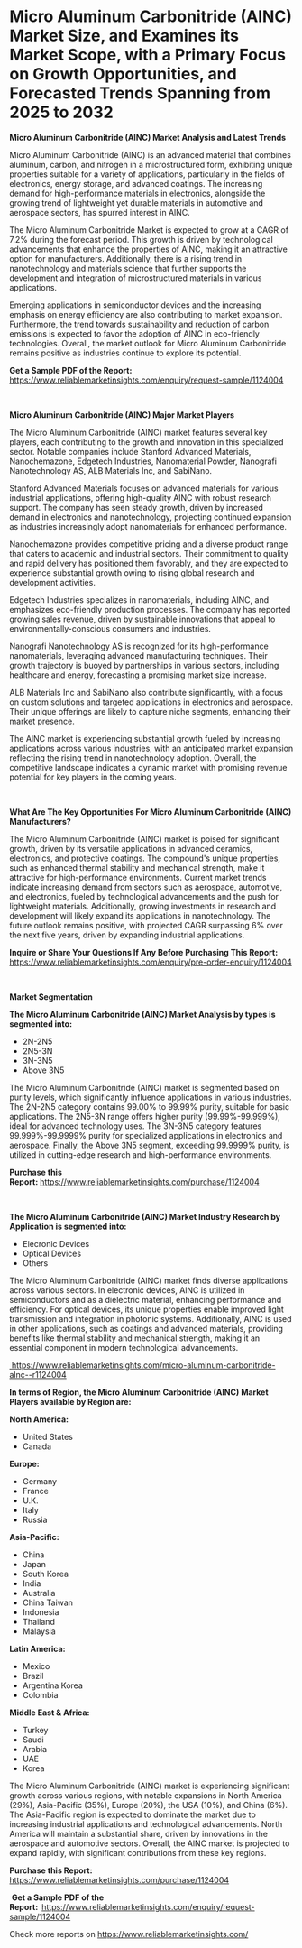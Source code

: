 <p><h1>Micro Aluminum Carbonitride (AlNC) Market Size, and Examines its Market Scope, with a Primary Focus on Growth Opportunities, and Forecasted Trends Spanning from 2025 to 2032</h1></p><p><strong>Micro Aluminum Carbonitride (AlNC) Market Analysis and Latest Trends</strong></p>
<p><p>Micro Aluminum Carbonitride (AlNC) is an advanced material that combines aluminum, carbon, and nitrogen in a microstructured form, exhibiting unique properties suitable for a variety of applications, particularly in the fields of electronics, energy storage, and advanced coatings. The increasing demand for high-performance materials in electronics, alongside the growing trend of lightweight yet durable materials in automotive and aerospace sectors, has spurred interest in AlNC.</p><p>The Micro Aluminum Carbonitride Market is expected to grow at a CAGR of 7.2% during the forecast period. This growth is driven by technological advancements that enhance the properties of AlNC, making it an attractive option for manufacturers. Additionally, there is a rising trend in nanotechnology and materials science that further supports the development and integration of microstructured materials in various applications.</p><p>Emerging applications in semiconductor devices and the increasing emphasis on energy efficiency are also contributing to market expansion. Furthermore, the trend towards sustainability and reduction of carbon emissions is expected to favor the adoption of AlNC in eco-friendly technologies. Overall, the market outlook for Micro Aluminum Carbonitride remains positive as industries continue to explore its potential.</p></p>
<p><strong>Get a Sample PDF of the Report:&nbsp;</strong> <a href="https://www.reliablemarketinsights.com/enquiry/request-sample/1124004?utm_campaign=2177&utm_medium=2&utm_source=Github&utm_content=ia&utm_term=02042025&utm_id=micro-aluminum-carbonitride-alnc">https://www.reliablemarketinsights.com/enquiry/request-sample/1124004</a></p>
<p>&nbsp;</p>
<p><strong>Micro Aluminum Carbonitride (AlNC) Major Market Players</strong></p>
<p><p>The Micro Aluminum Carbonitride (AlNC) market features several key players, each contributing to the growth and innovation in this specialized sector. Notable companies include Stanford Advanced Materials, Nanochemazone, Edgetech Industries, Nanomaterial Powder, Nanografi Nanotechnology AS, ALB Materials Inc, and SabiNano.</p><p>Stanford Advanced Materials focuses on advanced materials for various industrial applications, offering high-quality AlNC with robust research support. The company has seen steady growth, driven by increased demand in electronics and nanotechnology, projecting continued expansion as industries increasingly adopt nanomaterials for enhanced performance.</p><p>Nanochemazone provides competitive pricing and a diverse product range that caters to academic and industrial sectors. Their commitment to quality and rapid delivery has positioned them favorably, and they are expected to experience substantial growth owing to rising global research and development activities.</p><p>Edgetech Industries specializes in nanomaterials, including AlNC, and emphasizes eco-friendly production processes. The company has reported growing sales revenue, driven by sustainable innovations that appeal to environmentally-conscious consumers and industries.</p><p>Nanografi Nanotechnology AS is recognized for its high-performance nanomaterials, leveraging advanced manufacturing techniques. Their growth trajectory is buoyed by partnerships in various sectors, including healthcare and energy, forecasting a promising market size increase.</p><p>ALB Materials Inc and SabiNano also contribute significantly, with a focus on custom solutions and targeted applications in electronics and aerospace. Their unique offerings are likely to capture niche segments, enhancing their market presence.</p><p>The AlNC market is experiencing substantial growth fueled by increasing applications across various industries, with an anticipated market expansion reflecting the rising trend in nanotechnology adoption. Overall, the competitive landscape indicates a dynamic market with promising revenue potential for key players in the coming years.</p></p>
<p>&nbsp;</p>
<p><strong>What Are The Key Opportunities For Micro Aluminum Carbonitride (AlNC) Manufacturers?</strong></p>
<p><p>The Micro Aluminum Carbonitride (AlNC) market is poised for significant growth, driven by its versatile applications in advanced ceramics, electronics, and protective coatings. The compound's unique properties, such as enhanced thermal stability and mechanical strength, make it attractive for high-performance environments. Current market trends indicate increasing demand from sectors such as aerospace, automotive, and electronics, fueled by technological advancements and the push for lightweight materials. Additionally, growing investments in research and development will likely expand its applications in nanotechnology. The future outlook remains positive, with projected CAGR surpassing 6% over the next five years, driven by expanding industrial applications.</p></p>
<p><strong>Inquire or Share Your Questions If Any Before Purchasing This Report:</strong> <a href="https://www.reliablemarketinsights.com/enquiry/pre-order-enquiry/1124004?utm_campaign=2177&utm_medium=2&utm_source=Github&utm_content=ia&utm_term=02042025&utm_id=micro-aluminum-carbonitride-alnc">https://www.reliablemarketinsights.com/enquiry/pre-order-enquiry/1124004</a></p>
<p>&nbsp;</p>
<p><strong>Market Segmentation</strong></p>
<p><strong>The Micro Aluminum Carbonitride (AlNC) Market Analysis by types is segmented into:</strong></p>
<p><ul><li>2N-2N5</li><li>2N5-3N</li><li>3N-3N5</li><li>Above 3N5</li></ul></p>
<p><p>The Micro Aluminum Carbonitride (AlNC) market is segmented based on purity levels, which significantly influence applications in various industries. The 2N-2N5 category contains 99.00% to 99.99% purity, suitable for basic applications. The 2N5-3N range offers higher purity (99.99%-99.999%), ideal for advanced technology uses. The 3N-3N5 category features 99.999%-99.9999% purity for specialized applications in electronics and aerospace. Finally, the Above 3N5 segment, exceeding 99.9999% purity, is utilized in cutting-edge research and high-performance environments.</p></p>
<p><strong>Purchase this Report:&nbsp;</strong><a href="https://www.reliablemarketinsights.com/purchase/1124004?utm_campaign=2177&utm_medium=2&utm_source=Github&utm_content=ia&utm_term=02042025&utm_id=micro-aluminum-carbonitride-alnc">https://www.reliablemarketinsights.com/purchase/1124004</a></p>
<p>&nbsp;</p>
<p><strong>The Micro Aluminum Carbonitride (AlNC) Market Industry Research by Application is segmented into:</strong></p>
<p><ul><li>Elecronic Devices</li><li>Optical Devices</li><li>Others</li></ul></p>
<p><p>The Micro Aluminum Carbonitride (AlNC) market finds diverse applications across various sectors. In electronic devices, AlNC is utilized in semiconductors and as a dielectric material, enhancing performance and efficiency. For optical devices, its unique properties enable improved light transmission and integration in photonic systems. Additionally, AlNC is used in other applications, such as coatings and advanced materials, providing benefits like thermal stability and mechanical strength, making it an essential component in modern technological advancements.</p></p>
<p><a href="https://www.reliablemarketinsights.com/micro-aluminum-carbonitride-alnc--r1124004?utm_campaign=2177&utm_medium=2&utm_source=Github&utm_content=ia&utm_term=02042025&utm_id=micro-aluminum-carbonitride-alnc">&nbsp;https://www.reliablemarketinsights.com/micro-aluminum-carbonitride-alnc--r1124004</a></p>
<p><strong>In terms of Region, the Micro Aluminum Carbonitride (AlNC) Market Players available by Region are:</strong></p>
<p>
    <p> <strong> North America: </strong>
        <ul>
            <li>United States</li>
            <li>Canada</li>
        </ul>
        </p> 
    <p> <strong> Europe: </strong>
        <ul>
            <li>Germany</li>
            <li>France</li>
            <li>U.K.</li>
            <li>Italy</li>
            <li>Russia</li>
        </ul>
        </p> 
    <p> <strong> Asia-Pacific: </strong>
        <ul>
            <li>China</li>
            <li>Japan</li>
            <li>South Korea</li>
            <li>India</li>
            <li>Australia</li>
            <li>China Taiwan</li>
            <li>Indonesia</li>
            <li>Thailand</li>
            <li>Malaysia</li>
        </ul>
        </p> 
    <p> <strong> Latin America: </strong>
        <ul>
            <li>Mexico</li>
            <li>Brazil</li>
            <li>Argentina Korea</li>
            <li>Colombia</li>
        </ul>
        </p> 
    <p> <strong> Middle East & Africa: </strong>
        <ul>
            <li>Turkey</li>
            <li>Saudi</li>
            <li>Arabia</li>
            <li>UAE</li>
            <li>Korea</li>
        </ul>
    </p>
    </p>
<p><p>The Micro Aluminum Carbonitride (AlNC) market is experiencing significant growth across various regions, with notable expansions in North America (29%), Asia-Pacific (35%), Europe (20%), the USA (10%), and China (6%). The Asia-Pacific region is expected to dominate the market due to increasing industrial applications and technological advancements. North America will maintain a substantial share, driven by innovations in the aerospace and automotive sectors. Overall, the AlNC market is projected to expand rapidly, with significant contributions from these key regions.</p></p>
<p><strong>Purchase this Report: </strong><a href="https://www.reliablemarketinsights.com/purchase/1124004?utm_campaign=2177&utm_medium=2&utm_source=Github&utm_content=ia&utm_term=02042025&utm_id=micro-aluminum-carbonitride-alnc">https://www.reliablemarketinsights.com/purchase/1124004</a></p>
<p>&nbsp;<strong>Get a Sample PDF of the Report:&nbsp;&nbsp;</strong><a href="https://www.reliablemarketinsights.com/enquiry/request-sample/1124004?utm_campaign=2177&utm_medium=2&utm_source=Github&utm_content=ia&utm_term=02042025&utm_id=micro-aluminum-carbonitride-alnc">https://www.reliablemarketinsights.com/enquiry/request-sample/1124004</a></p>
<p><strong></strong></p>
<p>Check more reports on <a href="https://www.reliablemarketinsights.com/?utm_campaign=2177&utm_medium=2&utm_source=Github&utm_content=ia&utm_term=02042025&utm_id=micro-aluminum-carbonitride-alnc">https://www.reliablemarketinsights.com/</a></p>
